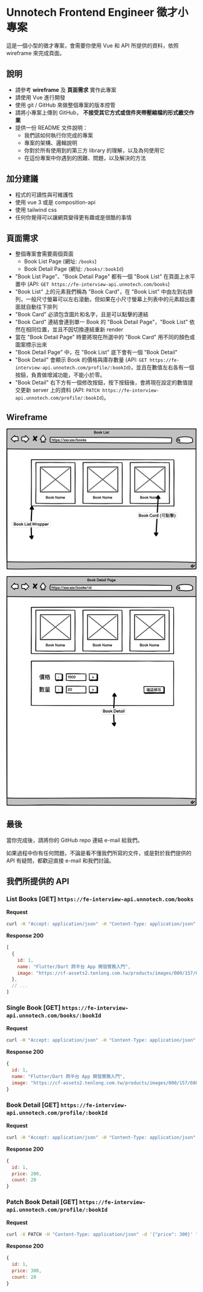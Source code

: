 # Unnotech Frontend Engineer 徵才小專案

這是一個小型的徵才專案，會需要你使用 Vue 和 API 所提供的資料，依照 wireframe 來完成頁面。

## 說明

- 請參考 **wireframe** 及 **頁面需求** 實作此專案
- 請使用 Vue 進行開發
- 使用 git / GitHub 來做整個專案的版本控管
- 請將小專案上傳到 GitHub， **不接受其它方式或信件夾帶壓縮檔的形式繳交作業**
- 提供一份 README 文件說明：
  - 我們該如何執行你完成的專案
  - 專案的架構、邏輯說明
  - 你對於所有使用到的第三方 library 的理解，以及為何使用它
  - 在這份專案中你遇到的困難、問題，以及解決的方法

## 加分建議

- 程式的可讀性與可維護性
- 使用 vue 3 或是 composition-api
- 使用 tailwind css
- 任何你覺得可以讓網頁變得更有趣或是很酷的事情

## 頁面需求

- 整個專案會需要兩個頁面
  - Book List Page (網址: `/books`)
  - Book Detail Page (網址: `/books/:bookId`)
- "Book List Page"、"Book Detail Page" 都有一個 "Book List" 在頁面上水平置中 (API: `GET https://fe-interview-api.unnotech.com/books`)
- "Book List" 上的元素我們稱為 "Book Card"，在 "Book List" 中由左到右排列，一般尺寸螢幕可以左右滾動，但如果在小尺寸螢幕上列表中的元素超出畫面就自動往下排列
- "Book Card" 必須包含圖片和名字，且是可以點擊的連結
- "Book Card" 連結會連到單一 Book 的 "Book Detail Page"，"Book List" 依然在相同位置，並且不因切換連結重新 render
- 當在 "Book Detail Page" 時要將現在所選中的 "Book Card" 用不同的顏色或圖案標示出來
- "Book Detail Page" 中，在 "Book List" 底下會有一個 "Book Detail"
- "Book Detail" 會顯示 Book 的價格與庫存數量 (API: `GET https://fe-interview-api.unnotech.com/profile/:bookId`)，並且在數值左右各有一個按鈕，負責做增減功能，不能小於零。
- "Book Detail" 右下方有一個修改按鈕，按下按鈕後，會將現在設定的數值提交更新 server 上的資料 (API: `PATCH https://fe-interview-api.unnotech.com/profile/:bookId`)。

## Wireframe

![](assets/book-list-page.png)

![](assets/book-detail-page.png)

## 最後

當你完成後，請將你的 GitHub repo 連結 e-mail 給我們。

如果過程中你有任何問題，不論是看不懂我們所寫的文件，或是對於我們提供的 API 有疑問，都歡迎直接 e-mail 和我們討論。

## 我們所提供的 API

### List Books [GET] `https://fe-interview-api.unnotech.com/books`

**Request**

```bash
curl -H "Accept: application/json" -H "Content-Type: application/json" -X GET https://fe-interview-api.unnotech.com/books
```

**Response 200**

```js
[
  {
    id: 1,
    name: "Flutter/Dart 跨平台 App 開發實務入門",
    image: "https://cf-assets2.tenlong.com.tw/products/images/000/157/608/medium/ACL060200.jpg?1613558091"
  },
  // ...
]
```

### Single Book [GET] `https://fe-interview-api.unnotech.com/books/:bookId`

**Request**

```bash
curl -H "Accept: application/json" -H "Content-Type: application/json" -X GET https://fe-interview-api.unnotech.com/books/1
```

**Response 200**

```js
{
  id: 1,
  name: "Flutter/Dart 跨平台 App 開發實務入門",
  image: "https://cf-assets2.tenlong.com.tw/products/images/000/157/608/medium/ACL060200.jpg?1613558091"
}
```

### Book Detail [GET] `https://fe-interview-api.unnotech.com/profile/:bookId`

**Request**

```bash
curl -H "Accept: application/json" -H "Content-Type: application/json" -X GET https://fe-interview-api.unnotech.com/profile/1
```

**Response 200**

```js
{
  id: 1,
  price: 200,
  count: 20
}
```

### Patch Book Detail [GET] `https://fe-interview-api.unnotech.com/profile/:bookId`

**Request**

```bash
curl -X PATCH -H "Content-Type: application/json" -d '{"price": 300}' "https://fe-interview-api.unnotech.com/profile/1"
```

**Response 200**

```js
{
  id: 1,
  price: 300,
  count: 20
}
```
